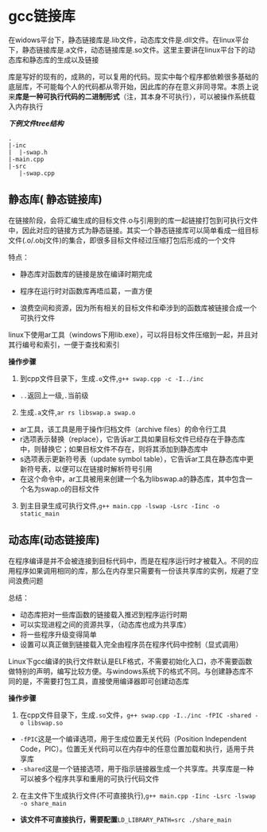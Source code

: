 # gcc链接库

在widows平台下，静态链接库是.lib文件，动态库文件是.dll文件。在linux平台下，静态链接库是.a文件，动态链接库是.so文件。这里主要讲在linux平台下的动态库和静态库的生成以及链接

库是写好的现有的，成熟的，可以复用的代码。现实中每个程序都依赖很多基础的底层库，不可能每个人的代码都从零开始，因此库的存在意义非同寻常。本质上说来**库是一种可执行代码的二进制形式**（注，其本身不可执行），可以被操作系统载入内存执行

***下例文件tree结构***
~~~
.
|-inc
|  |-swap.h
|-main.cpp
|-src
   |-swap.cpp
~~~

静态库( 静态链接库)
------------------
在链接阶段，会将汇编生成的目标文件.o与引用到的库一起链接打包到可执行文件中，因此对应的链接方式为静态链接。其实一个静态链接库可以简单看成一组目标文件(.o/.obj文件)的集合，即很多目标文件经过压缩打包后形成的一个文件

特点：
* 静态库对函数库的链接是放在编译时期完成

* 程序在运行时对函数库再唔瓜葛，一直方便

* 浪费空间和资源，因为所有相关的目标文件和牵涉到的函数库被链接合成一个可执行文件

linux下使用ar工具（windows下用lib.exe），可以将目标文件压缩到一起，并且对其行编号和索引，一便于查找和索引

**操作步骤**
1.   到cpp文件目录下，生成`.o`文件,`g++ swap.cpp -c -I../inc`
* `..`返回上一级,`.`当前级
2.   生成`.a`文件,`ar rs libswap.a swap.o`
* ar工具，该工具是用于操作归档文件（archive files）的命令行工具
* r选项表示替换（replace），它告诉ar工具如果目标文件已经存在于静态库中，则替换它；如果目标文件不存在，则将其添加到静态库中
* s选项表示更新符号表（update symbol table），它告诉ar工具在静态库中更新符号表，以便可以在链接时解析符号引用
* 在这个命令中，ar工具被用来创建一个名为libswap.a的静态库，其中包含一个名为swap.o的目标文件
3.   到主目录生成可执行文件,`g++ main.cpp -lswap -Lsrc -Iinc -o static_main`

动态库(动态链接库)
-----------------
在程序编译是并不会被连接到目标代码中，而是在程序运行时才被载入。不同的应用程序如果调用相同的库，那么在内存里只需要有一份该共享库的实例，规避了空间浪费问题

总结：
* 动态库把对一些库函数的链接载入推迟到程序运行时期
* 可以实现进程之间的资源共享，（动态库也成为共享库）
* 将一些程序升级变得简单
* 设置可以真正做到链接载入完全由程序员在程序代码中控制（显式调用）

Linux下gcc编译的执行文件默认是ELF格式，不需要初始化入口，亦不需要函数做特别的声明，编写比较方便。与windows系统下的格式不同。与创建静态库不同的是，不需要打包工具，直接使用编译器即可创建动态库

**操作步骤**
1. 在cpp文件目录下，生成`.so`文件，`g++ swap.cpp -I../inc -fPIC -shared -o libswap.so`
* `-fPIC`这是一个编译选项，用于生成位置无关代码（Position Independent Code，PIC）。位置无关代码可以在内存中的任意位置加载和执行，适用于共享库
* `-shared`这是一个链接选项，用于指示链接器生成一个共享库。共享库是一种可以被多个程序共享和重用的可执行代码文件
2. 在主文件下生成执行文件(不可直接执行),`g++ main.cpp -Iinc -Lsrc -lswap -o share_main`
* **该文件不可直接执行，需要配置**`LD_LIBRARY_PATH=src ./share_main`